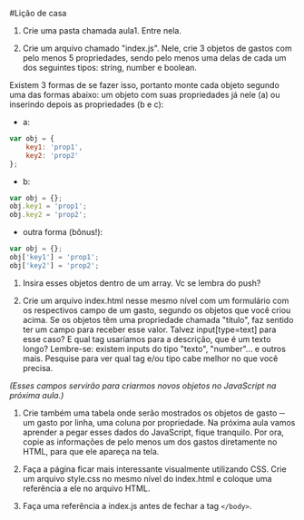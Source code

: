#Lição de casa

1. Crie uma pasta chamada aula1. Entre nela.

1. Crie um arquivo chamado "index.js". Nele, crie 3 objetos de gastos com pelo menos 5 propriedades, sendo pelo menos uma delas de cada um dos seguintes tipos: string, number e boolean.
  
  Existem 3 formas de se fazer isso, portanto monte cada objeto segundo uma das formas abaixo: um objeto com suas propriedades já nele (a) ou inserindo depois as propriedades (b e c):
  - a: 
  ```javascript
  var obj = { 
      key1: 'prop1', 
      key2: 'prop2' 
  };
  ```
  - b:
  ```javascript
  var obj = {};
  obj.key1 = 'prop1';
  obj.key2 = 'prop2';
  ```
  - outra forma (bônus!):
  ```javascript
  var obj = {};
  obj['key1'] = 'prop1';
  obj['key2'] = 'prop2';
  ```
1. Insira esses objetos dentro de um array. Vc se lembra do push?

1. Crie um arquivo index.html nesse mesmo nível com um formulário com os respectivos campo de um gasto, segundo os objetos que você criou acima. 
Se os objetos têm uma propriedade chamada "titulo", faz sentido ter um campo para receber esse valor. 
Talvez input[type=text] para esse caso? E qual tag usaríamos para a descrição, que é um texto longo?
Lembre-se: existem inputs do tipo "texto", "number"... e outros mais. Pesquise para ver qual tag e/ou tipo cabe melhor no que você precisa.
  
  _(Esses campos servirão para criarmos novos objetos no JavaScript na próxima aula.)_

1. Crie também uma tabela onde serão mostrados os objetos de gasto ─ um gasto por linha, uma coluna por propriedade. 
Na próxima aula vamos aprender a pegar esses dados do JavaScript, fique tranquilo. 
Por ora, copie as informações de pelo menos um dos gastos diretamente no HTML, para que ele apareça na tela.

1. Faça a página ficar mais interessante visualmente utilizando CSS. Crie um arquivo style.css no mesmo nível do index.html e coloque uma referência a ele no arquivo HTML.

1. Faça uma referência a index.js antes de fechar a tag ```</body>```.


